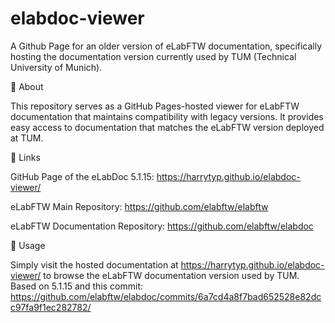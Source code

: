 # elabdoc-viewer
A Github Page for an older version of eLabFTW documentation, specifically hosting the documentation version currently used by TUM (Technical University of Munich).

📖 About


This repository serves as a GitHub Pages-hosted viewer for eLabFTW documentation that maintains compatibility with legacy versions. It provides easy access to documentation that matches the eLabFTW version deployed at TUM.

🔗 Links


GitHub Page of the eLabDoc 5.1.15: https://harrytyp.github.io/elabdoc-viewer/

eLabFTW Main Repository: https://github.com/elabftw/elabftw

eLabFTW Documentation Repository: https://github.com/elabftw/elabdoc

🚀 Usage


Simply visit the hosted documentation at https://harrytyp.github.io/elabdoc-viewer/ to browse the eLabFTW documentation version used by TUM.
Based on 5.1.15 and this commit: https://github.com/elabftw/elabdoc/commits/6a7cd4a8f7bad652528e82dcc97fa9f1ec282782/
